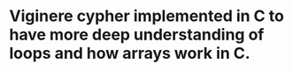 # Viginere cypher implemented in C to have more deep understanding of loops and how arrays work in C.